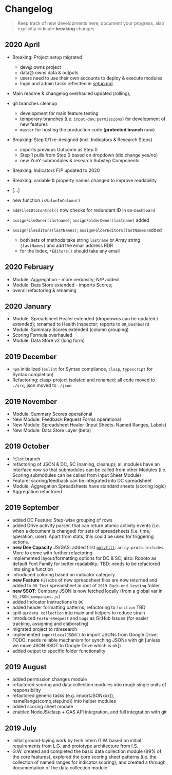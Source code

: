# Changelog

> Keep track of new developments here, document your progress, also explicitly indicate **breaking** changes

## 2020 April

+ Breaking: Project setup migrated
  + dev@ owns project
  + data@ owns data & outputs
  + users need to use their own accounts to deploy & execute modules
  + login and admin tasks reflected in [setup.md](/docs/setup.md)
+ Main readme & changelog overhauled updated (rolling);
+ git branches cleanup
  + development for main feature testing
  + temporary branches (i.e. `input-dev`; `permissions`) for development of new features
  + `master` for hosting the production code (**protected branch** now)
+ Breaking: Step 0/1 re-designed (incl. Indicators & Research Steps)
  + imports previous Outcome as Step 0
  + Step 1 pulls from Step 0 based on dropdown (did change yes/no)
  + new YonY submodules & research Substep Components
+ Breaking: Indicators F/P updated to 2020
+ Breaking: variable & property names changed to improve readability
+ [...]

+ new function `isValueInColumn()`
+ `addFileIDtoControl()` now checks for redundant ID in `00-Dashboard`
+ `assignFileOwner(lastname)`; `assignFolderOwner(lastname)` added
+ `assignFileEditors(lastNames)`; `assignFolderEditors(lastNames)`added
  + both sets of methods take string `lastname` or Array string `[lastNames]` and add the email address RDR
  + for the Index, `*Editors()` should take any email

## 2020 February

+ Module: Aggregation - more verbosity; N/P added
+ Module: Data Store extended - imports Scores;
+ overall refactoring & renaming

## 2020 January

+ Module: Spreadsheet Healer extended (dropdowns can be updated / extended); renamed to Health Inspector; reports to `00_Dashboard`
+ Module: Summary Scores extended (column grouping)
+ Scoring Formula overhauled
+ Module: Data Store v2 (long form)

## 2019 December

+ `npm` initialized (`eslint` for Syntax compliance, `clasp`,  `typescript` for Syntax completion)
+ Refactoring: clasp-project isolated and renamed; all code moved to `./src`; json moved to `./json`

## 2019 November 

+ Module: Summary Scores operational
+ New Module: Feedback Request Forms operational
+ New Module: Spreadsheet Healer (Input Sheets: Named Ranges, Labels)
+ New Module: Data Store Layer (beta)

## 2019 October

+ `Pilot` branch
+ refactoring of JSON & DC, SC (naming, cleanup); all modules have an Interface now so that submodules can be called from other Modules (i.e. Scoring submodules can be called from Input Sheet Module)
+ Feature: scoring/feedback can be integrated into DC spreadsheet
+ Module: Aggregation Spreadsheets have standard sheets (scoring logic)
+ Aggregation refactored


## 2019 September

+ added DC Feature: Step-wise grouping of rows
+ added Drive activity parser, that can return atomic activity events (i.e. when a document is changed) for sets of spreadsheets (i.e. time, operation, user). Apart from stats, this could be used for triggering actions.
+ **new Dev Capacity** JS/GAS: added first [`polyfill`](https://developer.mozilla.org/en-US/docs/Glossary/Polyfill): `array.proto.includes`. More to come with further refactoring.
+ implemented layout/formatting options for DC & SC; also: Roboto as default Font Family for better readability; TBD: needs to be refactored into single function
+ introduced coloring based on indicator category
+ **new Feature** `FileID`s of new spreadsheet files are now returned and added to `00_Test` spreadsheet in root of `2019 Back-end testing` folder
+ **new SSOT**: Company JSON is now fetched locally (from a global var in `01_JSON_companies.js`)
+ added Indicator Instructions to `DC`
+ added header formatting patterns; refactoring to `function` TBD
+ split up `data collection` into main and helpers to reduce strain
+ introduced `FeatureRequest` and `bugs` as GitHub Issues (for easier tracking, assigning and elaborating)
+ migrated project to rdresearch
+ implemented `importLocalJSON()` to import JSONs from Google Drive. TODO: needs reliable mechanism for synching JSONs with git [unless we move JSON SSOT to Google Drive which is ok])
+ added output to specific folder functionality

## 2019 August

+ added permission changes module
+ refactored scoring and data collection modules into rough single units of responsibility
+ refactored generic tasks (e.g. importJSONxxx(), nameRange(comp,step,ind)) into helper modules
+ added scoring sheet module
+ enabled NodeJS/clasp + GAS API integration, and full integration with git

## 2019 July

+ initial ground-laying work by tech intern G.W. based on initial requirements from L.G. and prototype architecture from I.S.
+ G.W. created and completed the basic data collection module (99% of the core features), explored the core scoring sheet patterns (i.e. the collection of named ranges for indicator scoring), and created a through documentation of the data collection module